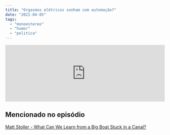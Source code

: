 ```yaml
---
title: "Orgasmos elétricos sonham com automação?"
date: "2021-04-05"
tags: 
  - "monoestereo"
  - "humor"
  - "politica"
---
```


<iframe src="https://anchor.fm/monoestereo/embed/episodes/Orgasmos-eltricos-sonham-com-automao-eu9uca" height="180px" width="100%" frameborder="0" scrolling="no" style="width:100%;height:180px"></iframe>

## Mencionado no episódio

[Matt Stoller - What Can We Learn from a Big Boat Stuck in a Canal?](https://mattstoller.substack.com/p/what-we-can-learn-from-a-big-boat)
